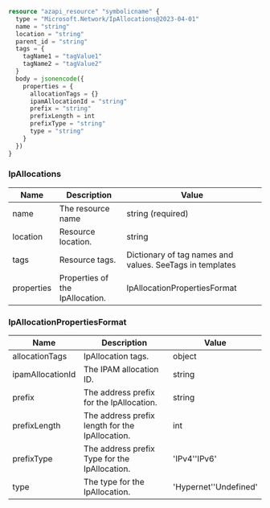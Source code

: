 ```terraform
resource "azapi_resource" "symbolicname" {
  type = "Microsoft.Network/IpAllocations@2023-04-01"
  name = "string"
  location = "string"
  parent_id = "string"
  tags = {
    tagName1 = "tagValue1"
    tagName2 = "tagValue2"
  }
  body = jsonencode({
    properties = {
      allocationTags = {}
      ipamAllocationId = "string"
      prefix = "string"
      prefixLength = int
      prefixType = "string"
      type = "string"
    }
  })
}

```

### IpAllocations

| Name | Description | Value |
|-|-|-|
| name | The resource name | string (required) |
| location | Resource location. | string |
| tags | Resource tags. | Dictionary of tag names and values. SeeTags in templates |
| properties | Properties of the IpAllocation. | IpAllocationPropertiesFormat |


### IpAllocationPropertiesFormat

| Name | Description | Value |
|-|-|-|
| allocationTags | IpAllocation tags. | object |
| ipamAllocationId | The IPAM allocation ID. | string |
| prefix | The address prefix for the IpAllocation. | string |
| prefixLength | The address prefix length for the IpAllocation. | int |
| prefixType | The address prefix Type for the IpAllocation. | 'IPv4''IPv6' |
| type | The type for the IpAllocation. | 'Hypernet''Undefined' |


